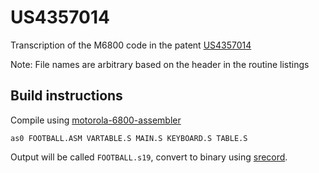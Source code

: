 # US4357014
Transcription of the M6800 code in the patent [US4357014](https://patents.google.com/patent/US4357014)

Note: File names are arbitrary based on the header in the routine listings

## Build instructions
Compile using [motorola-6800-assembler](https://github.com/JimInCA/motorola-6800-assembler)

`as0 FOOTBALL.ASM VARTABLE.S MAIN.S KEYBOARD.S TABLE.S`

Output will be called `FOOTBALL.s19`, convert to binary using [srecord](http://srecord.sourceforge.net/).